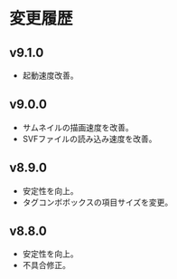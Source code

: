 # 変更履歴

## v9.1.0
* 起動速度改善。

## v9.0.0
* サムネイルの描画速度を改善。
* SVFファイルの読み込み速度を改善。

## v8.9.0
* 安定性を向上。
* タグコンボボックスの項目サイズを変更。

## v8.8.0
* 安定性を向上。
* 不具合修正。
